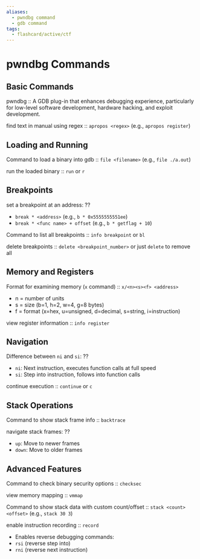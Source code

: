 ```yaml
---
aliases:
  - pwndbg command
  - gdb command
tags:
  - flashcard/active/ctf
---
```



# pwndbg Commands

## Basic Commands
pwndbg :: A GDB plug-in that enhances debugging experience, particularly for low-level software development, hardware hacking, and exploit development. 

find text in manual using regex :: `apropos <regex>` (e.g., `apropos register`) 

## Loading and Running
Command to load a binary into gdb :: `file <filename>` (e.g., `file ./a.out`) 

run the loaded binary :: `run` or `r` 

## Breakpoints
set a breakpoint at an address:
??
- `break * <address>` (e.g., `b * 0x5555555551ee`)
- `break * <func name> + offset` (e.g., `b * getflag + 10`) 

Command to list all breakpoints :: `info breakpoint` or `bl` 

delete breakpoints :: `delete <breakpoint_number>` or just `delete` to remove all 

## Memory and Registers
Format for examining memory (`x` command) :: `x/<n><s><f> <address>` 
- n = number of units
- s = size (b=1, h=2, w=4, g=8 bytes)
- f = format (x=hex, u=unsigned, d=decimal, s=string, i=instruction)

view register information :: `info register` 

## Navigation
Difference between `ni` and `si`:
??
- `ni`: Next instruction, executes function calls at full speed
- `si`: Step into instruction, follows into function calls 

continue execution :: `continue` or `c` 

## Stack Operations
Command to show stack frame info :: `backtrace` 

navigate stack frames:
??
- `up`: Move to newer frames
- `down`: Move to older frames 

## Advanced Features
Command to check binary security options :: `checksec` 

view memory mapping :: `vmmap` 

Command to show stack data with custom count/offset :: `stack <count> <offset>` (e.g., `stack 30 3`) 

enable instruction recording :: `record` 
- Enables reverse debugging commands:
- `rsi` (reverse step into)
- `rni` (reverse next instruction)